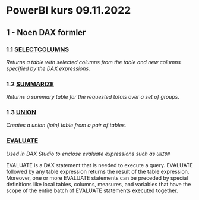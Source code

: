 
# PowerBI kurs 09.11.2022

## 1 - Noen DAX formler

### 1.1 [SELECTCOLUMNS](https://learn.microsoft.com/en-us/dax/selectcolumns-function-dax)

*Returns a table with selected columns from the table and new columns specified by the DAX expressions.*

### 1.2 [SUMMARIZE](https://learn.microsoft.com/en-us/dax/summarize-function-dax)

*Returns a summary table for the requested totals over a set of groups.*

### 1.3 [UNION](https://learn.microsoft.com/en-us/dax/union-function-dax)

*Creates a union (join) table from a pair of tables.*

### [EVALUATE](https://dax.guide/st/evaluate/)

*Used in DAX Studio to enclose evaluate expressions such as `UNION`*

EVALUATE is a DAX statement that is needed to execute a query. EVALUATE followed by any table expression returns the result of the table expression. Moreover, one or more EVALUATE statements can be preceded by special definitions like local tables, columns, measures, and variables that have the scope of the entire batch of EVALUATE statements executed together.
